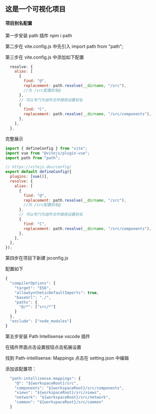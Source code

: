 ## 这是一个可视化项目

#### 项目别名配置

第一步安装 path 插件 npm i path

第二步在 vite.config.js 中先引入 import path from "path";

第三步在 vite.config.js 中添加如下配置

```js
  resolve: {
    alias: [
      {
        find: "@",
        replacement: path.resolve(__dirname, "/src"),
        //为 /src配置别名@
      },
      // 可以专门为组件文件路径设置别名
      {
        find: "C",
        replacement: path.resolve(__dirname, "/src/components"),
      },
    ],
  },
```

完整展示

```js
import { defineConfig } from "vite";
import vue from "@vitejs/plugin-vue";
import path from "path";

// https://vitejs.dev/config/
export default defineConfig({
  plugins: [vue()],
  resolve: {
    alias: [
      {
        find: "@",
        replacement: path.resolve(__dirname, "/src"),
        //为 /src配置别名@
      },
      // 可以专门为组件文件路径设置别名
      {
        find: "C",
        replacement: path.resolve(__dirname, "/src/components"),
      },
    ],
  },
});
```

第四步在项目下新建 jsconfig.js

配置如下

```js
{
  "compilerOptions": {
    "target": "ES6",
    "allowSyntheticDefaultImports": true,
    "baseUrl": "./",
    "paths": {
      "@/*": ["src/*"]
    }
  },
  "exclude": ["node_modules"]
}

```

第五步安装 Path Intellisense vscode 插件

在插件界面点击设置按钮点击拓展设置

找到 Path-intellisense: Mappings 点击在 setting.json 中编辑

添加该配置项：

```js
  "path-intellisense.mappings": {
    "@": "${workspaceRoot}/src",
    "components": "${workspaceRoot}/src/components",
    "views": "${workspaceRoot}/src/views",
    "network": "${workspaceRoot}/src/network",
    "common": "${workspaceRoot}/src/common"
  }
```
